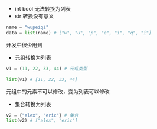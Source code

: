 - int bool 无法转换为列表
- str 转换没有意义
```python
name = "wupeiqi"
data = list(name) # ["w", "u", "p", "e", "i", "q", "i"]
```
开发中很少用到
- 元组转换为列表
```python
v1 = (11, 22, 33, 44) # 元组类型

list(v1) # [11, 22, 33, 44]
```
元组中的元素不可以修改，变为列表可以修改
- 集合转换为列表
```python
v2 = {"alex", "eric"} # 集合
list(v2) # ["alex", "eric"]
```
